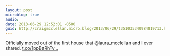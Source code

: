 ```yaml
---
layout: post
microblog: true
audio: 
date: 2013-06-29 12:52:01 -0500
guid: http://craigmcclellan.micro.blog/2013/06/29/t351035340984819713.html
---
```

Officially moved out of the first house that @laura_mcclellan and I ever shared. [t.co/1ppBzRhTv...](https://t.co/1ppBzRhTvT)
